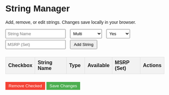 <html lang="en">
<head>
  <meta charset="UTF-8">
  <meta name="viewport" content="width=device-width, initial-scale=1.0">
  <title>String Manager</title>
  <style>
    body { font-family: Arial, sans-serif; margin: 20px; }
    table { border-collapse: collapse; width: 100%; margin-bottom: 20px; }
    th, td { border: 1px solid #ddd; padding: 8px; text-align: left; }
    th { background-color: #f2f2f2; cursor: pointer; }
    th:hover { background-color: #ddd; }
    form { margin-bottom: 20px; }
    input[type="text"], select { margin-right: 10px; padding: 5px; }
    button { padding: 5px 10px; margin: 5px 0; }
    .remove-btn { background-color: #f44336; color: white; border: none; cursor: pointer; }
    .save-btn { background-color: #4CAF50; color: white; border: none; cursor: pointer; }
    .sort-arrow { margin-left: 5px; }
    .review { display: none; margin-top: 5px; padding: 5px; border: 1px solid #ccc; background: #f9f9f9; max-width: 300px; }
    a { color: #0066cc; text-decoration: none; }
    a:hover { text-decoration: underline; }
  </style>
</head>
<body>
  <h1> String Manager</h1>
  <p>Add, remove, or edit strings. Changes save locally in your browser.</p>

  <form id="addForm">
    <input type="text" id="stringName" placeholder="String Name" required>
    <select id="type">
      <option value="Multi">Multi</option>
      <option value="Syn">Synthetic</option>
      <option value="Poly">Poly</option>
      <option value="Natural Gut">Natural Gut</option>
    </select>
    <select id="available">
      <option value="Yes">Yes</option>
      <option value="No">No</option>
      <option value="Limited">Limited</option>
    </select>
    <input type="text" id="msrp" placeholder="MSRP (Set)" required>
    <button type="submit">Add String</button>
  </form>

  <table id="stringTable">
    <thead>
      <tr>
        <th>Checkbox</th>
        <th onclick="sortTable(1)">String Name<span id="sortNameArrow" class="sort-arrow"></span></th>
        <th onclick="sortTable(2)">Type<span id="sortTypeArrow" class="sort-arrow"></span></th>
        <th>Available</th>
        <th>MSRP (Set)</th>
        <th>Actions</th>
      </tr>
    </thead>
    <tbody>
      <!-- Strings will be loaded here -->
    </tbody>
  </table>

  <button class="remove-btn" onclick="removeChecked()">Remove Checked</button>
  <button class="save-btn" onclick="saveChanges()">Save Changes</button>

  <script>
    let strings = JSON.parse(localStorage.getItem('timStringList')) || [
      { name: "Wilson Poly Last", type: "Poly", available: "No", msrp: "$8.00 (est.)" },
      { name: "Asics Resolution 16", type: "Poly", available: "Yes", msrp: "$12.95" },
      { name: "Gamma Octo TNT", type: "Poly", available: "Yes", msrp: "$14.95" },
      { name: "Babolat Conquest", type: "Poly", available: "Yes", msrp: "$15.95" },
      { name: "Babolat N.vy", type: "Syn", available: "Limited", msrp: "$7.50 (est.)" },
      { name: "Babolat Xcel", type: "Multi", available: "Yes", msrp: "$18.95" },
      { name: "Head Velocity MLT", type: "Multi", available: "Yes", msrp: "$11.95" },
      { name: "Head FXP", type: "Syn", available: "Yes", msrp: "$9.95" },
      { name: "Head FXP Tour", type: "Syn", available: "Yes", msrp: "$10.95" },
      { name: "Premier Control 15", type: "Poly", available: "Yes", msrp: "$13.95" },
      { name: "Premier Tour XC", type: "Poly", available: "Yes", msrp: "$14.95" },
      { name: "Prince Synthetic Gut with Duraflex", type: "Syn", available: "Yes", msrp: "$7.95" },
      { name: "Prince Synthetic Gut 15L", type: "Syn", available: "Yes", msrp: "$6.95" },
      { name: "Head Intellistring", type: "Syn", available: "Limited", msrp: "$8.50 (est.)" },
      { name: "Kirschbaum Super Smash", type: "Multi", available: "Yes", msrp: "$13.95" },
      { name: "Kirschbaum Synthetic Gut", type: "Syn", available: "Yes", msrp: "$6.50" },
      { name: "Bluestar Multi Filament", type: "Multi", available: "Yes", msrp: "$17.95" },
      { name: "Tourna Premier Poly", type: "Poly", available: "Yes", msrp: "$12.95" },
      { name: "Wilson Shock Shield 16", type: "Syn", available: "Yes", msrp: "$8.95" },
      { name: "Wilson Shock Shield 17", type: "Syn", available: "Yes", msrp: "$8.95" },
      { name: "Wilson NXT with Duramax 15", type: "Multi", available: "Yes", msrp: "$21.95" },
      { name: "Wilson Hyperlast", type: "Poly", available: "No", msrp: "$9.00 (est.)" },
      { name: "Wilson Super Spin 16", type: "Multi", available: "No", msrp: "$10.00 (est.)" },
      { name: "Wilson Hollowcore 16", type: "Syn", available: "Limited", msrp: "$7.50 (est.)" },
      { name: "Wilson Synthetic Gut Extreme", type: "Syn", available: "Yes", msrp: "$7.95" },
      { name: "Wilson Extreme Octane", type: "Syn", available: "Yes", msrp: "$7.50" },
      { name: "Wilson SGX", type: "Syn", available: "Yes", msrp: "$7.95" }
    ];

    let sortDirection = { 1: 'asc', 2: 'asc' }; // Column 1 (Name), Column 2 (Type)

    function renderTable() {
      const tbody = document.querySelector('#stringTable tbody');
      tbody.innerHTML = '';
      strings.forEach((str, index) => {
        const tr = document.createElement('tr');
        tr.innerHTML = `
          <td><input type="checkbox" class="checkbox" data-index="${index}"></td>
          <td><a href="#" onclick="showReview('${str.name}', event); return false;">${str.name}</a><div class="review" id="review-${str.name.replace(/ /g, '-')}" style="display:none;"></div></td>
          <td contenteditable="true" data-field="type">${str.type}</td>
          <td contenteditable="true" data-field="available">${str.available}</td>
          <td contenteditable="true" data-field="msrp">${str.msrp}</td>
          <td><button onclick="deleteRow(${index})">Delete</button></td>
        `;
        tbody.appendChild(tr);
      });
      updateSortArrows();
    }

    function sortTable(columnIndex) {
      const direction = sortDirection[columnIndex] === 'asc' ? 'desc' : 'asc';
      sortDirection[columnIndex] = direction;

      strings.sort((a, b) => {
        const valueA = columnIndex === 1 ? a.name.toLowerCase() : a.type.toLowerCase();
        const valueB = columnIndex === 1 ? b.name.toLowerCase() : b.type.toLowerCase();
        if (direction === 'asc') {
          return valueA.localeCompare(valueB);
        } else {
          return valueB.localeCompare(valueA);
        }
      });

      localStorage.setItem('timStringList', JSON.stringify(strings));
      renderTable();
    }

    function updateSortArrows() {
      const nameArrow = document.getElementById('sortNameArrow');
      const typeArrow = document.getElementById('sortTypeArrow');
      nameArrow.textContent = sortDirection[1] === 'asc' ? ' ↑' : ' ↓';
      typeArrow.textContent = sortDirection[2] === 'asc' ? ' ↑' : ' ↓';
    }

    function addString(e) {
      e.preventDefault();
      const newString = {
        name: document.getElementById('stringName').value,
        type: document.getElementById('type').value,
        available: document.getElementById('available').value,
        msrp: document.getElementById('msrp').value
      };
      strings.push(newString);
      localStorage.setItem('timStringList', JSON.stringify(strings));
      renderTable();
      addForm.reset();
    }

    function removeChecked() {
      const checkboxes = document.querySelectorAll('.checkbox:checked');
      const indices = Array.from(checkboxes).map(cb => parseInt(cb.dataset.index)).sort((a, b) => b - a);
      indices.forEach(index => strings.splice(index, 1));
      localStorage.setItem('timStringList', JSON.stringify(strings));
      renderTable();
    }

    function deleteRow(index) {
      strings.splice(index, 1);
      localStorage.setItem('timStringList', JSON.stringify(strings));
      renderTable();
    }

    function saveChanges() {
      const rows = document.querySelectorAll('#stringTable tbody tr');
      rows.forEach((row, index) => {
        const fields = row.querySelectorAll('[data-field]');
        fields.forEach(field => {
          strings[index][field.dataset.field] = field.textContent.trim();
        });
      });
      localStorage.setItem('timStringList', JSON.stringify(strings));
      alert('Changes saved!');
    }

    function showReview(stringName, event) {
      event.preventDefault();
      const reviewId = `review-${stringName.replace(/ /g, '-')}`;
      const reviewDiv = document.getElementById(reviewId);
      if (reviewDiv.style.display === 'none') {
        let reviewText = '';
        switch (stringName) {
          case 'Wilson Poly Last':
            reviewText = 'Wilson Poly Last, a discontinued polyester, offers solid control and durability, Users note a stiff feel, ideal for baseline play if stored well.';
            break;
          case 'Asics Resolution 16':
            reviewText = 'Asics Resolution 16, a polyester string, delivers excellent spin and control with decent durability. Players praise its crisp response, though it may feel harsh for some.';
            break;
          case 'Gamma Octo TNT':
            reviewText = 'Gamma Octo TNT, an octagonal polyester, is lauded for its spin potential and durability. Reviews highlight a firm feel, great for aggressive players seeking precision.';
            break;
          case 'Babolat Conquest':
            reviewText = 'Babolat Conquest, a polyester, provides strong control and spin with good tension maintenance. Users enjoy its bite, though it’s less arm-friendly for long sessions.';
            break;
          case 'Babolat N.vy':
            reviewText = 'Babolat N.Vy, a synthetic gut, offers a soft, arm-friendly feel with decent power. Limited availability makes it a niche choice, with users noting good value.';
            break;
          case 'Babolat XCel':
            reviewText = 'Babolat XCel, a multifilament, shines with comfort and power, mimicking natural gut. Reviews praise its plush feel, though durability is moderate for frequent play.';
            break;
          case 'Head Velocity MLT':
            reviewText = 'Head Velocity MLT, a multifilament, is known for its soft, comfortable play and good power. Players appreciate its arm-friendliness, with solid tension retention.';
            break;
          case 'Head FXP':
            reviewText = 'Head FXP, a synthetic gut, offers a balanced mix of power and control at a budget price. Users find it reliable for all-court play with decent durability.';
            break;
          case 'Head FXP Tour':
            reviewText = 'Head FXP Tour, an upgraded synthetic gut, provides enhanced comfort and control. Reviews highlight its versatility, though it’s less durable than polys.';
            break;
          case 'Premier Control 15':
            reviewText = 'Premier Control 15, a polyester, excels in precision and spin with a firm feel. Players note its durability, though it may lack power for some styles.';
            break;
          case 'Premier Tour XC':
            reviewText = 'Premier Tour XC, a polyester, offers great spin and control with solid durability. Users enjoy its crisp response, ideal for competitive baseline play.';
            break;
          case 'Prince Synthetic Gut with Duraflex':
            reviewText = 'Prince Synthetic Gut with Duraflex, a synthetic gut, delivers a soft feel with good power and durability. Reviews praise its value and all-around playability.';
            break;
          case 'Prince Synthetic Gut 15L':
            reviewText = 'Prince Synthetic Gut 15L, a heavier synthetic gut, provides a lively response with decent comfort. Users note its affordability, though durability varies.';
            break;
          case 'Head Intellistring':
            reviewText = 'Head Intellistring, a synthetic gut, offers a balanced play with moderate power. Limited stock feedback suggests it’s a solid, budget-friendly option.';
            break;
          case 'Kirschbaum Super Smash':
            reviewText = 'Kirschbaum Super Smash, a polyester, is favored for its spin and durability. Players love its aggressive bite, though it’s stiffer on the arm.';
            break;
          case 'Kirschbaum Synthetic Gut':
            reviewText = 'Kirschbaum Synthetic Gut, a budget synthetic, provides good power and comfort. Reviews highlight its value, with decent performance for casual play.';
            break;
          case 'Bluestar Multi Filament':
            reviewText = 'Bluestar Multi Filament, a multifilament, offers a soft, gut-like feel with excellent power. Users praise its comfort, though durability is average.';
            break;
          case 'Tourna Poly Premier':
            reviewText = 'Tourna Poly Premier, a polyester, delivers solid spin and control at a low cost. Players note its firmness, great for budget-conscious spin seekers.';
            break;
          case 'Tourna Premier Poly':
            reviewText = 'Tourna Premier Poly, a polyester, provides good spin and durability. Reviews commend its value, though it may feel harsh for some players.';
            break;
          case 'Wilson Shock Shield 16':
            reviewText = 'Wilson Shock Shield 16, a synthetic gut, offers vibration dampening with a soft feel. Users appreciate its comfort, ideal for arm protection.';
            break;
          case 'Wilson Shock Shield 17':
            reviewText = 'Wilson Shock Shield 17, a thinner synthetic gut, provides similar comfort with added feel. Reviews note its effectiveness for sensitive arms.';
            break;
          case 'Wilson NXT with Duramax 15':
            reviewText = 'Wilson NXT with Duramax 15, a multifilament, combines plush comfort with enhanced durability. Players love its power and gut-like response.';
            break;
          case 'Wilson Hyperlast':
            reviewText = 'Wilson Hyperlast, a discontinued polyester, offers control and durability. Users recall its firm feel, though age may affect performance.';
            break;
          case 'Wilson Super Spin 16':
            reviewText = 'Wilson Super Spin 16, a discontinued multifilament, excels in spin and comfort. Reviews highlight its hexagonal shape, though durability is limited.';
            break;
          case 'Wilson Hollowcore 16':
            reviewText = 'Wilson Hollowcore 16, a synthetic gut, provides a unique hollow design for power. Limited feedback suggests a soft, lively feel.';
            break;
          case 'Wilson Synthetic Gut Extreme':
            reviewText = 'Wilson Synthetic Gut Extreme, a synthetic gut, offers a crisp, durable play. Users praise its value and all-court performance.';
            break;
          case 'Wilson Extreme Octane':
            reviewText = 'Wilson Extreme Octane, a synthetic gut, delivers a lively response with good control. Reviews note its affordability and decent durability.';
            break;
          case 'Wilson SGX':
            reviewText = 'Wilson SGX, a synthetic gut, provides a balanced feel with vibrant colors. Users enjoy its versatility and budget-friendly price.';
            break;
          default:
            reviewText = 'No detailed review available for this string.';
        }
        reviewDiv.textContent = reviewText;
        reviewDiv.style.display = 'block';
      } else {
        reviewDiv.style.display = 'none';
      }
    }

    const addForm = document.getElementById('addForm');
    addForm.addEventListener('submit', addString);

    renderTable();
  </script>
</body>
</html>
